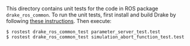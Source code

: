 This directory contains unit tests for the code in ROS package
`drake_ros_common`. To run the unit tests, first install and build Drake by
following [these instructions](http://drake.mit.edu/from_source_ros.html). Then
execute:

    $ rostest drake_ros_common_test parameter_server_test.test
    $ rostest drake_ros_common_test simulation_abort_function_test.test
